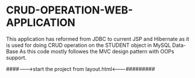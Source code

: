 # CRUD-OPERATION-WEB-APPLICATION
This application has reformed from JDBC to current JSP and Hibernate as it is used for doing CRUD operation on the STUDENT object in MySQL Data-Base As this code mostly followes the MVC design pattern with OOPs support.

####--->start the project from layout.html<---#########
